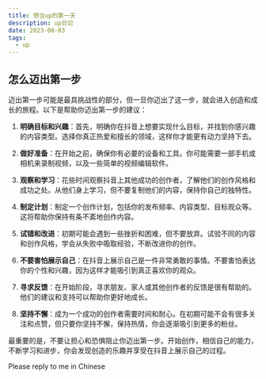 ```yaml
---
title: 想当up的第一天
description: up日记
date: 2023-08-03
tags:
  - up
---
```


## 怎么迈出第一步

迈出第一步可能是最具挑战性的部分，但一旦你迈出了这一步，就会进入创造和成长的旅程。以下是帮助你迈出第一步的建议：

1. **明确目标和兴趣**：首先，明确你在抖音上想要实现什么目标，并找到你感兴趣的内容类型。选择你真正热爱和擅长的领域，这样你才能更有动力坚持下去。

2. **做好准备**：在开始之前，确保你有必要的设备和工具。你可能需要一部手机或相机来录制视频，以及一些简单的视频编辑软件。

3. **观察和学习**：花些时间观察抖音上其他成功的创作者，了解他们的创作风格和成功之处。从他们身上学习，但不要复制他们的内容，保持你自己的独特性。

4. **制定计划**：制定一个创作计划，包括你的发布频率、内容类型、目标观众等。这将帮助你保持有条不紊地创作内容。

5. **试错和改进**：初期可能会遇到一些挫折和困难，但不要放弃。试验不同的内容和创作风格，学会从失败中吸取经验，不断改进你的创作。

6. **不要害怕展示自己**：在抖音上展示自己是一件非常勇敢的事情。不要害怕表达你的个性和兴趣，因为这样才能吸引到真正喜欢你的观众。

7. **寻求反馈**：在开始阶段，寻求朋友、家人或其他创作者的反馈是很有帮助的。他们的建议和支持可以帮助你更好地成长。

8. **坚持不懈**：成为一个成功的创作者需要时间和耐心。在初期可能不会有很多关注和点赞，但只要你坚持不懈，保持热情，你会逐渐吸引到更多的粉丝。

最重要的是，不要让担心和恐惧阻止你迈出第一步。开始创作，相信自己的能力，不断学习和进步，你会发现创造的乐趣并享受在抖音上展示自己的过程。


Please reply to me in Chinese